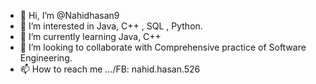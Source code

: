 - 👋 Hi, I’m @Nahidhasan9
- 👀 I’m interested in Java, C++ , SQL , Python. 
- 🌱 I’m currently learning Java, C++
- 💞️ I’m looking to collaborate with Comprehensive practice of Software Engineering.
- 📫 How to reach me .../FB: nahid.hasan.526 

<!---
Nahidhasan9/Nahidhasan9 is a ✨ special ✨ repository because its `README.md` (this file) appears on your GitHub profile.
You can click the Preview link to take a look at your changes.
--->
